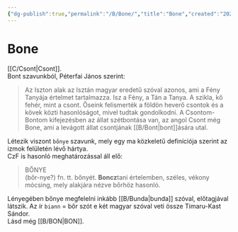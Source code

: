 ```yaml
---
{"dg-publish":true,"permalink":"/B/Bone/","title":"Bone","created":"2023-11-21T02:03","updated":"2024-10-24T22:17"}
---
```



# Bone

[[C/Csont\|Csont]].  
Bont szavunkból, Péterfai János szerint:  
> Az Iszton alak az Isztán magyar eredetű szóval azonos, ami a Fény Tanyája értelmet tartalmazza. Isz a Fény, a Tán a Tanya. A szikla, kő fehér, mint a csont. Őseink felismerték a földön heverő csontok és a kövek közti hasonlóságot, mivel tudtak gondolkodni. A Csontom-Bontom kifejezésben az állat szétbontása van, az angol Csont még Bone, ami a levágott állat csontjának [[B/Bont\|bont]]ására utal.  

Létezik viszont `bőnye` szavunk, mely egy ma közkeletű definíciója szerint az izmok felületén lévő hártya.  
CzF is hasonló meghatározással áll elő:  
> BŐNYE  
>  (bőr-nye?) fn. tt. bőnyét. **Boncz**tani értelemben, széles, vékony mócsing, mely alakjára nézve bőrhöz hasonló.  

Lényegében bőnye megfelelni inkább [[B/Bunda\|bunda]] szóval, előtagjával látszik. Az ír `biann` = bőr szót e két magyar szóval veti össze Timaru-Kast Sándor.  
Lásd még [[B/BON\|BON]].  
